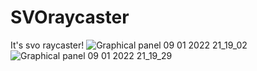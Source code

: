 # SVOraycaster
It's svo raycaster!
![Graphical panel 09 01 2022 21_19_02](https://user-images.githubusercontent.com/85260208/148701258-fc68d1c4-7abc-4732-adc2-240cff1fcc66.png)
![Graphical panel 09 01 2022 21_19_29](https://user-images.githubusercontent.com/85260208/148701261-e4e97cbd-4dc3-4278-a8e1-f5b52860d406.png)
